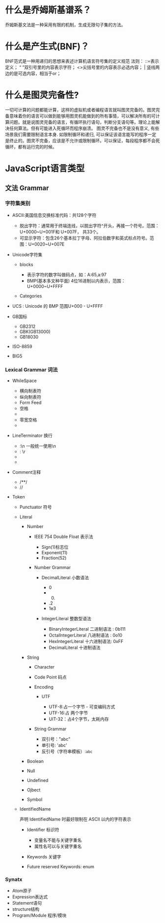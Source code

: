 # 什么是乔姆斯基谱系？
乔姆斯基文法是一种采用有限的机制，生成无限句子集的方法。
# 什么是产生式(BNF)？
BNF范式是一种用递归的思想来表述计算机语言符号集的定义规范
法则：
::=表示定义；
“ ”双引号里的内容表示字符；
<>尖括号里的内容表示必选内容；
| 竖线两边的是可选内容，相当于or；
# 什么是图灵完备性?
  一切可计算的问题都能计算，这样的虚拟机或者编程语言就叫图灵完备的。图灵完备意味着你的语言可以做到能够用图灵机能做到的所有事情，可以解决所有的可计算问题。就是说图灵完备的语言，有循环执行语句，判断分支语句等。理论上能解决任何算法。但有可能进入死循环而程序崩溃。
  图灵不完备也不是没有意义, 有些场景我们需要限制语言本身. 如限制循环和递归, 可以保证该语言能写的程序一定是终止的。图灵不完备，应该是不允许或限制循环。可以保证，每段程序都不会死循环，都有运行完的时候。
# JavaScript语言类型
## 文法 Grammar

### 字符集类别

- ASCII:美国信息交换标准代码：共128个字符

    - 脱出字符：通常用于终端连线，以脱出字符^开头，再接一个符号。范围：U+0000~U+001F和 U+007F，  共33个。
    - 可显示字符：包含26个基本拉丁字母、阿拉伯数字和英式标点符号。范围：U+0020~U+007E

- Unicode字符集

    - blocks

        - 表示字符的数字叫做码点，如：A:65,a:97
        - BMP(基本多文种平面) 4位16进制以内表示，范围：U+0000~U+FFFF

    - Categories

- UCS : Unicode 的 BMP 范围U+000 - U+FFFF
- GB国标

    - GB2312
    - GBK(GB13000)
    - GB18030

- ISO-8859
- BIG5

### Lexical Grammar 词法

- WhileSpace

    - <TAB> 横向制表符
    - <VT> 纵向制表符
    - <FF> Form Feed
    - <SP> 空格
    - <NBSP> 
    - <ZWNBSP> 零宽空格
    - <USP>

- LineTerminator 换行

    - <LF> :\n 一般统一使用\n
    - <CR>: \r
    - <LS>
    - <PS>

- Comment注释

    - /**/
    - //

- Token

    - Punctuator 符号
    - Literal 

        - Number

            - IEEE 754 Double Float 表示法

                - Sign(1)标志位
                - Exponent(11)
                - Fraction(52)

            - Number Grammar

                - DecimalLiteral 小数语法

                    - 0
                    - 0.
                    - .2
                    - 1e3

                - IntegerLiteral 整数型语法

                    - BinaryIntegerLiteral 二进制语法 : 0b111
                    - OctallntegerLiteral 八进制语法 : 0o10
                    - HexIntegerLiteral 十六进制语法: 0xFF
                    - DecimalLiteral 十进制语法

        - String

            - Character
            - Code Point 码点
            - Encoding

                - UTF

                    - UTF-8:占一个字节 - 可变编码方式
                    - UTF-16:占 两个字节
                    - UIT-32：占4个字节，太耗内存

            - String Grammar

                - 双引号："abc"
                - 单引号: 'abc'
                - 反引号（字符串模板）:`abc`

        - Boolean
        - Null
        - Undefined
        - Ojbect
        - Symbol

    - IdentifiedName

      声明 IdentifiedName 时最好限制在 ASCII 以内的字符表示

        - Identifier 标识符

            - 变量名不能与关键字重名
            - 属性名可以与关键字重名

        - Keywords 关键字
        - Future reserved Keywords: enum

### Synatx

- Atom原子
- Expression表达式
- Statement语句
- structure结构
- Program/Module 程序/模块
